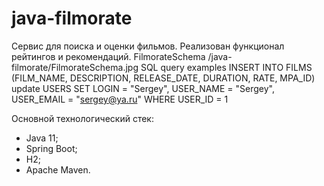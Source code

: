 # java-filmorate
Сервис для поиска и оценки фильмов. Реализован функционал рейтингов и рекомендаций.
FilmorateSchema
/java-filmorate/FilmorateSchema.jpg
SQL query examples
INSERT INTO FILMS (FILM_NAME, DESCRIPTION, RELEASE_DATE, DURATION, RATE, MPA_ID)
update USERS SET LOGIN = "Sergey", USER_NAME = "Sergey", USER_EMAIL = "sergey@ya.ru" WHERE USER_ID = 1

Основной технологический стек:

- Java 11;
- Spring Boot;
- H2;
- Apache Maven.
